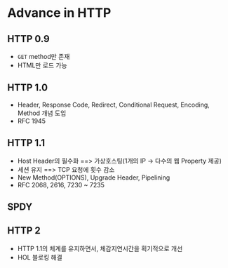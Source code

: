 # Advance in HTTP
## HTTP 0.9
* `GET` method만 존재
* HTML만 로드 가능

## HTTP 1.0
* Header, Response Code, Redirect, Conditional Request, Encoding, Method 개념 도입
* RFC 1945

## HTTP 1.1
* Host Header의 필수화 ==> 가상호스팅(1개의 IP -> 다수의 웹 Property 제공)
* 세션 유지 ==> TCP 요청에 횟수 감소
* New Method(OPTIONS), Upgrade Header, Pipelining
* RFC 2068, 2616, 7230 ~ 7235

## SPDY

## HTTP 2
* HTTP 1.1의 체계를 유지하면서, 체감지연시간을 획기적으로 개선
* HOL 블로킹 해결